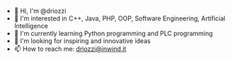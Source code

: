 - 👋 Hi, I'm @driozzi
- 👀 I'm interested in C++, Java, PHP, OOP, Software Engineering, Artificial Intelligence
- 🌱 I'm currently learning Python programming and PLC programming
- 💞️ I'm looking for inspiring and innovative ideas
- 📫 How to reach me: driozzi@inwind.it

<!---
driozzi/driozzi is a ✨ special ✨ repository because its `README.md` (this file) appears on your GitHub profile.
You can click the Preview link to take a look at your changes.
--->
